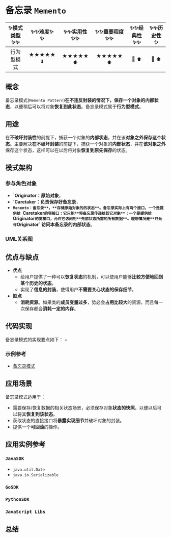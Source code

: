 # 备忘录 `Memento`

| :sparkles:模式类型:sparkles::sparkles:|:sparkles::sparkles:难度:sparkles:  :sparkles: | :sparkles::sparkles:实用性:sparkles::sparkles: | :sparkles::sparkles:重要程度:sparkles::sparkles: |  :sparkles::sparkles:经典性:sparkles::sparkles: | :sparkles::sparkles:历史性:sparkles: |
| :----------------------------------------: | :-----------------------------------------------: | :-------------------------------------------------: | :----------------------------------------------------: | :--------------------------------------------------: | :--------------------------------------: |
|                     行为型模式                       |                ★★★★★ :arrow_down:                 |                  ★★★★★ :arrow_up:                   |                    ★★★★★ :arrow_up:                    |              :green_heart:  :arrow_up:               |        :green_heart:  :arrow_up:         |

## 概念
备忘录模式(`Memento Pattern`)**在不违反封装的情况下，保存一个对象的内部状态**，以便稍后可以将对象**恢复到此状态**。备忘录模式属于**行为型模式**。

## 用途
在**不破坏封装性**的前提下，捕获一个对象的**内部状态**，并在该**对象之外保存这个状态**。主要解决**在不破坏封装**的前提下，捕获一个对象的**内部状态**，并在**该对象之外**保存这个状态，这样可以在以后将对象**恢复到原先保存**的状态。

## 模式架构


### 参与角色对象
+ **`Originator：原始对象**，
+ **`Caretaker：负责保存好备忘录**，
+ **`Menento：备忘录**，**存储原始对象的的状态**。备忘录实际上有两个接口，一个是提供给 `Caretaker` 的窄接口：它只能**将备忘录传递给其它对象**；一个是提供给 `Originator` 的宽接口，允许它访问到**先前状态所需的所有数据**。理想情况是**只允许 `Originator` 访问本备忘录的内部状态**。

### UML关系图



## 优点与缺点
+ **优点**
	+ 给用户提供了一种可以**恢复状态**的机制，可以使用户能够**比较方便地回到某个历史的状态**。 
	+ 实现了**信息的封装**，使得用户**不需要关心状态的保存细节**。
+ **缺点**
	+ **消耗资源**。如果类的**成员变量过多**，势必会**占用比较大**的资源，而且每一次保存都会**消耗一定的内存**。

## 代码实现
备忘录模式的实现要点如下：
+

### 示例参考
+ [备忘录模式](./java/io/github/hooj0/memento/)

## 应用场景
备忘录模式适用于：
+ 需要保存/恢复数据的相关状态场景，必须保存对象**状态的快照**，以便以后可以将其**恢复到该状态**。
+ 获取状态的直接接口将**暴露实现细节**并破坏对象的封装。
+ 提供一个**可回滚**的操作。

## 应用实例参考

### `JavaSDK` 
+ `java.util.Date`
+ `java.io.Serializable`

### `GoSDK`

### `PythonSDK`

### `JavaScript Libs`


## 总结
